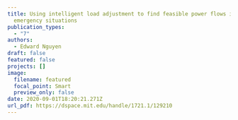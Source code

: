 ```yaml
---
title: Using intelligent load adjustment to find feasible power flows in
  emergency situations
publication_types:
  - "7"
authors:
  - Edward Nguyen
draft: false
featured: false
projects: []
image:
  filename: featured
  focal_point: Smart
  preview_only: false
date: 2020-09-01T18:20:21.271Z
url_pdf: https://dspace.mit.edu/handle/1721.1/129210
---
```

